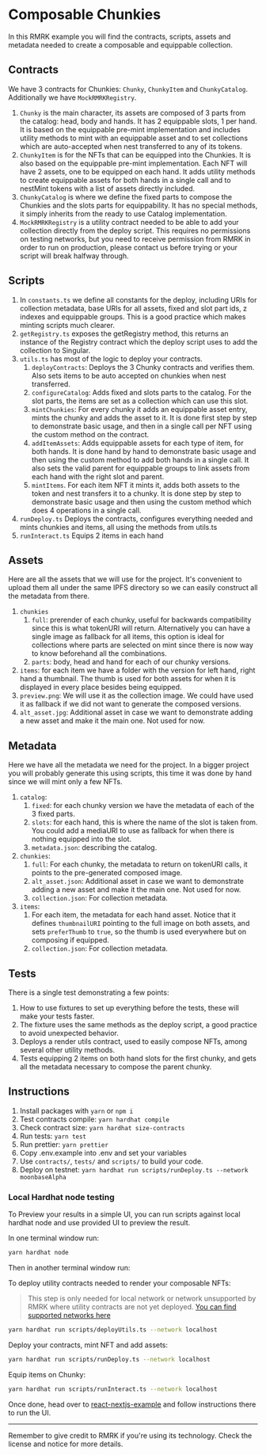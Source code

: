 # Composable Chunkies

In this RMRK example you will find the contracts, scripts, assets and metadata needed to create a composable and equippable collection.

## Contracts

We have 3 contracts for Chunkies: `Chunky`, `ChunkyItem` and `ChunkyCatalog`. Additionally we have `MockRMRKRegistry`.

1. `Chunky` is the main character, its assets are composed of 3 parts from the catalog: head, body and hands. It has 2 equippable slots, 1 per hand. It is based on the equippable pre-mint implementation and includes utility methods to mint with an equippable asset and to set collections which are auto-accepted when nest transferred to any of its tokens.
2. `ChunkyItem` is for the NFTs that can be equipped into the Chunkies. It is also based on the equippable pre-mint implementation. Each NFT will have 2 assets, one to be equipped on each hand. It adds utility methods to create equippable assets for both hands in a single call and to nestMint tokens with a list of assets directly included.
3. `ChunkyCatalog` is where we define the fixed parts to compose the Chunkies and the slots parts for equippability. It has no special methods, it simply inherits from the ready to use Catalog implementation.
4. `MockRMRKRegistry` is a utility contract needed to be able to add your collection directly from the deploy script. This requires no permissions on testing networks, but you need to receive permission from RMRK in order to run on production, please contact us before trying or your script will break halfway through.

## Scripts

1. In `constants.ts` we define all constants for the deploy, including URIs for collection metadata, base URIs for all assets, fixed and slot part ids, z indexes and equippable groups. This is a good practice which makes minting scripts much clearer.
2. `getRegistry.ts` exposes the getRegistry method, this returns an instance of the Registry contract which the deploy script uses to add the collection to Singular.
3. `utils.ts` has most of the logic to deploy your contracts.
   1. `deployContracts`: Deploys the 3 Chunky contracts and verifies them. Also sets items to be auto accepted on chunkies when nest transferred.
   1. `configureCatalog`: Adds fixed and slots parts to the catalog. For the slot parts, the items are set as a collection which can use this slot.
   1. `mintChunkies`: For every chunky it adds an equippable asset entry, mints the chunky and adds the asset to it. It is done first step by step to demonstrate basic usage, and then in a single call per NFT using the custom method on the contract.
   1. `addItemAssets`: Adds equippable assets for each type of item, for both hands. It is done hand by hand to demonstrate basic usage and then using the custom method to add both hands in a single call. It also sets the valid parent for equippable groups to link assets from each hand with the right slot and parent.
   1. `mintItems`. For each item NFT it mints it, adds both assets to the token and nest transfers it to a chunky. It is done step by step to demonstrate basic usage and then using the custom method which does 4 operations in a single call.
4. `runDeploy.ts` Deploys the contracts, configures everything needed and mints chunkies and items, all using the methods from utils.ts
5. `runInteract.ts` Equips 2 items in each hand

## Assets

Here are all the assets that we will use for the project. It's convenient to upload them all under the same IPFS directory so we can easily construct all the metadata from there.

1. `chunkies`
   1. `full`: prerender of each chunky, useful for backwards compatibility since this is what tokenURI will return. Alternatively you can have a single image as fallback for all items, this option is ideal for collections where parts are selected on mint since there is now way to know beforehand all the combinations.
   2. `parts`: body, head and hand for each of our chunky versions.
2. `items`: for each item we have a folder with the version for left hand, right hand a thumbnail. The thumb is used for both assets for when it is displayed in every place besides being equipped.
3. `preview.png`: We will use it as the collection image. We could have used it as fallback if we did not want to generate the composed versions.
4. `alt_asset.jpg`: Additional asset in case we want to demonstrate adding a new asset and make it the main one. Not used for now.

## Metadata

Here we have all the metadata we need for the project. In a bigger project you will probably generate this using scripts, this time it was done by hand since we will mint only a few NFTs.

1. `catalog`:
   1. `fixed`: for each chunky version we have the metadata of each of the 3 fixed parts.
   2. `slots`: for each hand, this is where the name of the slot is taken from. You could add a mediaURI to use as fallback for when there is nothing equipped into the slot.
   3. `metadata.json`: describing the catalog.
2. `chunkies`:
   1. `full`: For each chunky, the metadata to return on tokenURI calls, it points to the pre-generated composed image.
   2. `alt_asset.json`: Additional asset in case we want to demonstrate adding a new asset and make it the main one. Not used for now.
   3. `collection.json`: For collection metadata.
3. `items`:
   1. For each item, the metadata for each hand asset. Notice that it defines `thumbnailURI` pointing to the full image on both assets, and sets `preferThumb` to `true`, so the thumb is used everywhere but on composing if equipped.
   2. `collection.json`: For collection metadata.

## Tests

There is a single test demonstrating a few points:

1. How to use fixtures to set up everything before the tests, these will make your tests faster.
2. The fixture uses the same methods as the deploy script, a good practice to avoid unexpected behavior.
3. Deploys a render utils contract, used to easily compose NFTs, among several other utility methods.
4. Tests equipping 2 items on both hand slots for the first chunky, and gets all the metadata necessary to compose the parent chunky.

## Instructions

1. Install packages with `yarn` or `npm i`
2. Test contracts compile: `yarn hardhat compile`
3. Check contract size: `yarn hardhat size-contracts`
4. Run tests: `yarn test`
5. Run prettier: `yarn prettier`
6. Copy .env.example into .env and set your variables
7. Use `contracts/`, `tests/` and `scripts/` to build your code.
8. Deploy on testnet: `yarn hardhat run scripts/runDeploy.ts --network moonbaseAlpha`

### Local Hardhat node testing

To Preview your results in a simple UI, you can run scripts against local hardhat node and use provided UI to preview the result.

In one terminal window run:
```bash
yarn hardhat node
```

Then in another terminal window run:

To deploy utility contracts needed to render your composable NFTs:
> This step is only needed for local network or network unsupported by RMRK where utility contracts are not yet deployed. [You can find supported networks here](https://github.com/rmrk-team/rmrk-js/blob/main/packages/rmrk-evm-utils/src/lib/rmrk-contract-addresses.ts)
```bash
yarn hardhat run scripts/deployUtils.ts --network localhost
```

Deploy your contracts, mint NFT and add assets:
```bash
yarn hardhat run scripts/runDeploy.ts --network localhost
```

Equip items on Chunky:
```bash
yarn hardhat run scripts/runInteract.ts --network localhost
```
Once done, head over to [react-nextjs-example](../../react-nextjs-example) and follow instructions there to run the UI.

---

Remember to give credit to RMRK if you're using its technology. Check the license and notice for more details.
